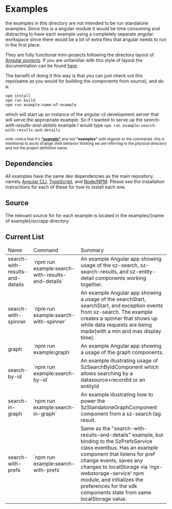# Examples

the examples in this directory are not intended to be run standalone examples. Since this is a angular module it would be time consuming and distracting to have each example using a completely separate angular workspace since there would be a lot of extra files that angular needs to run in the first place.

They are fully functional mini-projects following the directory layout of [Angular projects](https://angular.io/guide/glossary#project). If you are unfamiliar with this style of layout the documentation can be found [here](https://angular.io/guide/file-structure).

The benefit of doing it this way is that you can just check out this repo(same as you would for building the components from source), and do a:

```terminal
npm install
npm run build
npm run example:name-of-example
```

which will start up an instance of the angular cli development server that will serve the appropriate example. So if I wanted to serve up the <i>search-with-results-and-details</i> example I would type `npm run example:search-with-results-and-details`

<small>note: notice that it's <b><u>"example"</u></b> and not <b>"examples"</b> with regards to the commands. this is intentional to avoid strange shell behavior thinking we are referring to the <i>physical</i> directory and not the project definition name.</small>

## Dependencies

All examples have the same dev dependencies as the main repository. namely [Angular CLI](https://cli.angular.io/), [TypeScript](https://www.typescriptlang.org/), and [Node/NPM](https://nodejs.org/). Please see the installation instructions for each of these for how to install each one.

## Source

The relevant source for for each example is located in the examples/{name of example}/src/app directory.

## Current List

<table>
  <thead>
    <tr>
      <td>Name</td><td>Command</td><td>Summary</td>
    </tr>
  </thead>
  <tbody>
    <tr>
      <td>search-with-results-and-details</td>
      <td>`npm run example:search-with-results-and-details`</td>
      <td>An example Angular app showing usage of the sz-search, sz-search-results,
  and sz-entity-detail components working together.</td>
    </tr>
    <tr>
      <td>search-with-spinner</td>
      <td>`npm run example:search-with-spinner`</td>
      <td>An example Angular app showing a usage of the searchStart, searchStart, and exception events from sz-search. The example creates a spinner that shows up while data requests are being made(with a min and max display time).</td>
    </tr>
    <tr>
      <td>graph</td>
      <td>`npm run example:graph`</td>
      <td>An example Angular app showing a usage of the graph components.</td>
    </tr>
    <tr>
      <td>search-by-id</td>
      <td>`npm run example:search-by-id`</td>
      <td>
        An example illustrating usage of SzSearchByIdComponent which allows searching by a datasource+recordId or an entityId
      </td>
    </tr>
        <tr>
      <td>search-in-graph</td>
      <td>`npm run example:search-in-graph`</td>
      <td>An example illustrating how to power the SzStandaloneGraphComponent component from a sz-search tag result.
      </td>
    </tr>
    <tr>
      <td>search-with-prefs</td>
      <td>`npm run example:search-with-prefs`</td>
      <td>Same as the "search-with-results-and-details" example, but binding to the SzPrefsService class eventbus. Has an example component that listens for pref change events, saves any 
      changes to localStorage via 'ngx-webstorage-service' npm module, and initializes the preferences for the sdk components state from same localStorage value.
      </td>
    </tr>
  </tbody>
</table>
